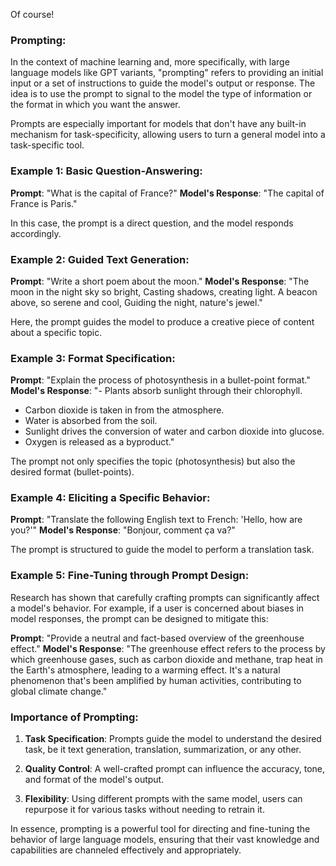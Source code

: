 Of course!

### Prompting:

In the context of machine learning and, more specifically, with large language models like GPT variants, "prompting" refers to providing an initial input or a set of instructions to guide the model's output or response. The idea is to use the prompt to signal to the model the type of information or the format in which you want the answer.

Prompts are especially important for models that don't have any built-in mechanism for task-specificity, allowing users to turn a general model into a task-specific tool.

### Example 1: Basic Question-Answering:

**Prompt**: "What is the capital of France?"
**Model's Response**: "The capital of France is Paris."

In this case, the prompt is a direct question, and the model responds accordingly.

### Example 2: Guided Text Generation:

**Prompt**: "Write a short poem about the moon."
**Model's Response**: 
"The moon in the night sky so bright,
Casting shadows, creating light.
A beacon above, so serene and cool,
Guiding the night, nature's jewel."

Here, the prompt guides the model to produce a creative piece of content about a specific topic.

### Example 3: Format Specification:

**Prompt**: "Explain the process of photosynthesis in a bullet-point format."
**Model's Response**:
"- Plants absorb sunlight through their chlorophyll.
- Carbon dioxide is taken in from the atmosphere.
- Water is absorbed from the soil.
- Sunlight drives the conversion of water and carbon dioxide into glucose.
- Oxygen is released as a byproduct."

The prompt not only specifies the topic (photosynthesis) but also the desired format (bullet-points).

### Example 4: Eliciting a Specific Behavior:

**Prompt**: "Translate the following English text to French: 'Hello, how are you?'"
**Model's Response**: "Bonjour, comment ça va?"

The prompt is structured to guide the model to perform a translation task.

### Example 5: Fine-Tuning through Prompt Design:

Research has shown that carefully crafting prompts can significantly affect a model's behavior. For example, if a user is concerned about biases in model responses, the prompt can be designed to mitigate this:

**Prompt**: "Provide a neutral and fact-based overview of the greenhouse effect."
**Model's Response**: "The greenhouse effect refers to the process by which greenhouse gases, such as carbon dioxide and methane, trap heat in the Earth's atmosphere, leading to a warming effect. It's a natural phenomenon that's been amplified by human activities, contributing to global climate change."

### Importance of Prompting:

1. **Task Specification**: Prompts guide the model to understand the desired task, be it text generation, translation, summarization, or any other.
  
2. **Quality Control**: A well-crafted prompt can influence the accuracy, tone, and format of the model's output.

3. **Flexibility**: Using different prompts with the same model, users can repurpose it for various tasks without needing to retrain it.

In essence, prompting is a powerful tool for directing and fine-tuning the behavior of large language models, ensuring that their vast knowledge and capabilities are channeled effectively and appropriately.